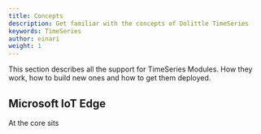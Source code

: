 ```yaml
---
title: Concepts
description: Get familiar with the concepts of Dolittle TimeSeries
keywords: TimeSeries
author: einari
weight: 1
---
```


This section describes all the support for TimeSeries Modules. How they work,
how to build new ones and how to get them deployed.

## Microsoft IoT Edge

At the core sits
